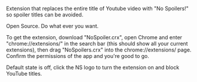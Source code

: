 Extension that replaces the entire title of Youtube video with "No Spoilers!" so spoiler titles can be avoided. 

Open Source. Do what ever you want. 

To get the extension, download "NoSpoiler.crx", open Chrome and enter "chrome://extensions/" in the search bar (this should show all your current extensions), then drag "NoSpoilers.crx" into the chrome://extensions/ page. Confirm the permissions of the app and you're good to go. 

Default state is off, click the NS logo to turn the extension on and block YouTube titles.
